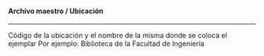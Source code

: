 #### Archivo maestro / Ubicación
<hr>
Código de la ubicación y el nombre de la misma donde se coloca el ejemplar
Por ejemplo: Biblioteca de la Facultad de Ingeniería